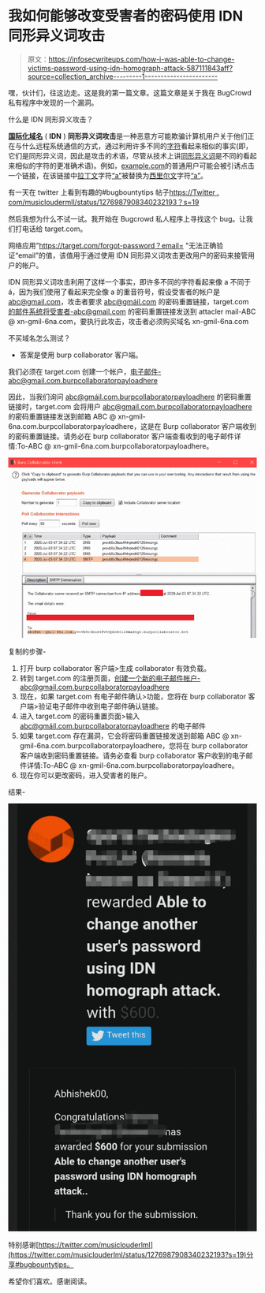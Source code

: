 # 我如何能够改变受害者的密码使用 IDN 同形异义词攻击

> 原文：<https://infosecwriteups.com/how-i-was-able-to-change-victims-password-using-idn-homograph-attack-587111843aff?source=collection_archive---------1----------------------->

嘿，伙计们，往这边走。这是我的第一篇文章。这篇文章是关于我在 BugCrowd 私有程序中发现的一个漏洞。

什么是 IDN 同形异义攻击？

[**国际化域名**](https://en.wikipedia.org/wiki/Internationalized_domain_name) ( **IDN** ) **同形异义词攻击**是一种恶意方可能欺骗计算机用户关于他们正在与什么远程系统通信的方式，通过利用许多不同的[字符](https://en.wikipedia.org/wiki/Grapheme)看起来相似的事实(即，它们是同形异义词，因此是攻击的术语，尽管从技术上讲[同形异义词](https://en.wikipedia.org/wiki/Homoglyph)是不同的看起来相似的字符的更准确术语)。例如，[example.com](https://en.wikipedia.org/wiki/Example.com)的普通用户可能会被引诱点击一个链接，在该链接中[拉丁文](https://en.wikipedia.org/wiki/Latin_alphabet)字符[“a”](https://en.wikipedia.org/wiki/A)被替换为[西里尔文](https://en.wikipedia.org/wiki/Cyrillic_script)字符[“а”](https://en.wikipedia.org/wiki/A_(Cyrillic))。

有一天在 twitter 上看到有趣的#bugbountytips 帖子[https://Twitter . com/musicloudermll/status/1276987908340232193？s=19](https://twitter.com/musiclouderlml/status/1276987908340232193?s=19)

然后我想为什么不试一试。我开始在 Bugcrowd 私人程序上寻找这个 bug。让我们打电话给 target.com。

网络应用"https://target.com/forgot-password？email= "无法正确验证“email”的值，该值用于通过使用 IDN 同形异义词攻击更改用户的密码来接管用户的帐户。

IDN 同形异义词攻击利用了这样一个事实，即许多不同的字符看起来像 a 不同于á，因为我们使用了看起来完全像 a 的重音符号，假设受害者的帐户是 abc@gmail.com，攻击者要求 abc@gmáil.com 的密码重置链接，target.com 的邮件系统将受害者-abc@gmail.com 的密码重置链接发送到 attacler mail-ABC @ xn-gmil-6na.com，要执行此攻击，攻击者必须购买域名 xn-gmil-6na.com

不买域名怎么测试？

*   答案是使用 burp collaborator 客户端。

我们必须在 target.com 创建一个帐户，电子邮件-abc@gmail.com.burpcollaboratorpayloadhere

因此，当我们询问 abc@gmáil.com.burpcollaboratorpayloadhere 的密码重置链接时，target.com 会将用户 abc@gmail.com.burpcollaboratorpayloadhere 的密码重置链接发送到邮箱 ABC @ xn-gmil-6na.com.burpcollaboratorpayloadhere，这是在 Burp collaborator 客户端收到的密码重置链接。请务必在 burp collaborator 客户端查看收到的电子邮件详情:To-ABC @ xn-gmil-6na.com.burpcollaboratorpayloadhere。

![](img/53d5ef7da1bf26b68821d4985d5a09ac.png)

复制的步骤-

1.  打开 burp collaborator 客户端>生成 collaborator 有效负载。
2.  转到 target.com 的注册页面，创建一个新的电子邮件帐户-abc@gmail.com.burpcollaboratorpayloadhere
3.  现在，如果 target.com 有电子邮件确认>功能，您将在 burp collaborator 客户端>验证电子邮件中收到电子邮件确认链接。
4.  进入 target.com 的密码重置页面>输入 abc@gmáil.com.burpcollaboratorpayloadhere 的电子邮件
5.  如果 target.com 存在漏洞，它会将密码重置链接发送到邮箱 ABC @ xn-gmil-6na.com.burpcollaboratorpayloadhere，您将在 burp collaborator 客户端收到密码重置链接。请务必查看 burp collaborator 客户收到的电子邮件详情:To-ABC @ xn-gmil-6na.com.burpcollaboratorpayloadhere。
6.  现在你可以更改密码，进入受害者的账户。

结果-

![](img/84c90cdc1e12fc143bf492d6e5406b49.png)

特别感谢[https://twitter.com/musiclouderlml](https://twitter.com/musiclouderlml/status/1276987908340232193?s=19)分享#bugbountytips。

希望你们喜欢。感谢阅读。